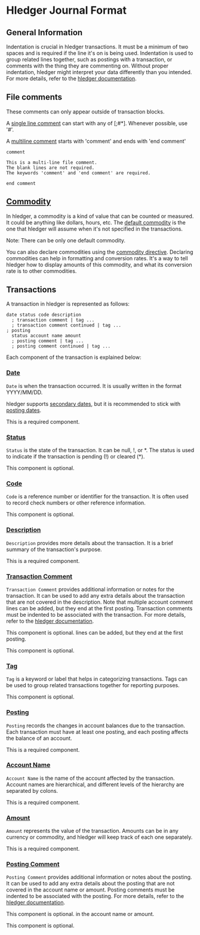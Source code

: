 # Hledger Journal Format

## General Information

Indentation is crucial in hledger transactions. It must be a minimum of two spaces and is required if the line it's on is being used. Indentation is used to group related lines together, such as postings with a transaction, or comments with the thing they are commenting on. Without proper indentation, hledger might interpret your data differently than you intended. For more details, refer to the [hledger documentation](https://hledger.org/1.30/hledger.html).

## File comments

These comments can only appear outside of transaction blocks.

A [single line comment](https://hledger.org/hledger.html#comments) can start
with any of [;#*]. Whenever possible, use '#'.

A [multiline comment](https://hledger.org/hledger.html#comment-blocks) starts
with 'comment' and ends with 'end comment'

```
comment

This is a multi-line file comment.
The blank lines are not required.
The keywords 'comment' and 'end comment' are required.

end comment
```

## [Commodity](https://hledger.org/hledger.html#commodity)

In hledger, a commodity is a kind of value that can be counted or measured. It
could be anything like dollars, hours, etc. The [default
commodity](https://hledger.org/hledger.html#default-commodity) is the one that
hledger will assume when it's not specified in the transactions.

Note: There can be only one default commodity.

You can also declare commodities using the [commodity
directive](https://hledger.org/hledger.html#declaring-commodities). Declaring
commodities can help in formatting and conversion rates. It's a way to tell
hledger how to display amounts of this commodity, and what its conversion rate
is to other commodities.

## Transactions

A transaction in hledger is represented as follows:

```plaintext
date status code description
  ; transaction comment | tag ...
  ; transaction comment continued | tag ...
; posting
  status account name amount
  ; posting comment | tag ...
  ; posting comment continued | tag ...
```

Each component of the transaction is explained below:

### [Date](https://hledger.org/hledger.html#dates)

`Date` is when the transaction occurred. It is usually written in the format
YYYY/MM/DD.

hledger supports [secondary
dates](https://hledger.org/hledger.html#secondary-dates), but it is
recommended to stick with [posting
dates](https://hledger.org/hledger.html#posting-dates).

This is a required component.

### [Status](https://hledger.org/hledger.html#status)

`Status` is the state of the transaction. It can be null, !, or \*. The status
is used to indicate if the transaction is pending (!) or cleared (\*).

This component is optional.

### [Code](https://hledger.org/hledger.html#code)

`Code` is a reference number or identifier for the transaction. It is often
used to record check numbers or other reference information.

This component is optional.

### [Description](https://hledger.org/hledger.html#description)

`Description` provides more details about the transaction. It is a brief
summary of the transaction's purpose.

This is a required component.

### [Transaction Comment](https://hledger.org/hledger.html#account-comments)

`Transaction Comment` provides additional information or notes for the transaction. It can be used to add any extra details about the transaction that are not covered in the description. Note that multiple account comment lines can be added, but they end at the first posting. Transaction comments must be indented to be associated with the transaction. For more details, refer to the [hledger documentation](https://hledger.org/1.30/hledger.html).

This component is optional.
lines can be added, but they end at the first posting.

This component is optional.

### [Tag](https://hledger.org/hledger.html#tags-1)

`Tag` is a keyword or label that helps in categorizing transactions. Tags can
be used to group related transactions together for reporting purposes.

This component is optional.

### [Posting](https://hledger.org/1.26/hledger.html#virtual-postings)

`Posting` records the changes in account balances due to the transaction. Each
transaction must have at least one posting, and each posting affects the
balance of an account.

This is a required component.

### [Account Name](https://hledger.org/hledger.html#account-names)

`Account Name` is the name of the account affected by the transaction. Account
names are hierarchical, and different levels of the hierarchy are separated by
colons.

This is a required component.

### [Amount](https://hledger.org/hledger.html#amounts)

`Amount` represents the value of the transaction. Amounts can be in any
currency or commodity, and hledger will keep track of each one separately.

This is a required component.

### [Posting Comment](https://hledger.org/hledger.html#comments)

`Posting Comment` provides additional information or notes about the posting. It can be used to add any extra details about the posting that are not covered in the account name or amount. Posting comments must be indented to be associated with the posting. For more details, refer to the [hledger documentation](https://hledger.org/1.30/hledger.html).

This component is optional.
in the account name or amount.

This component is optional.
